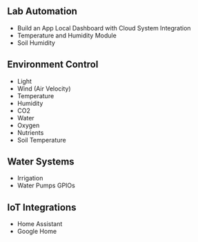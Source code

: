 ## Lab Automation

- Build an App Local Dashboard with Cloud System Integration
- Temperature and Humidity Module
- Soil Humidity

## Environment Control

- Light
- Wind (Air Velocity)
- Temperature
- Humidity
- CO2
- Water
- Oxygen
- Nutrients
- Soil Temperature


## Water Systems

- Irrigation
- Water Pumps GPIOs



## IoT Integrations

- Home Assistant
- Google Home
